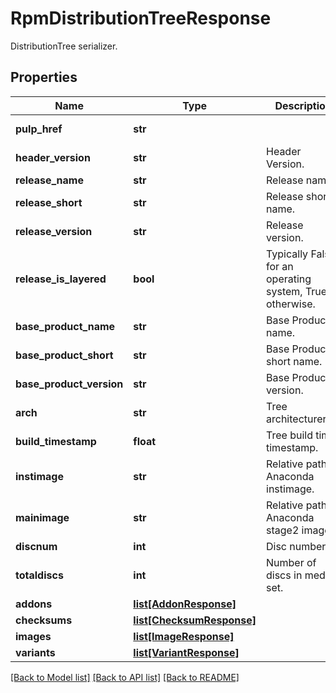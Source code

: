 # RpmDistributionTreeResponse

DistributionTree serializer.
## Properties
Name | Type | Description | Notes
------------ | ------------- | ------------- | -------------
**pulp_href** | **str** |  | [optional] [readonly] 
**header_version** | **str** | Header Version. | 
**release_name** | **str** | Release name. | 
**release_short** | **str** | Release short name. | 
**release_version** | **str** | Release version. | 
**release_is_layered** | **bool** | Typically False for an operating system, True otherwise. | 
**base_product_name** | **str** | Base Product name. | 
**base_product_short** | **str** | Base Product short name. | 
**base_product_version** | **str** | Base Product version. | 
**arch** | **str** | Tree architecturerch. | 
**build_timestamp** | **float** | Tree build time timestamp. | 
**instimage** | **str** | Relative path to Anaconda instimage. | 
**mainimage** | **str** | Relative path to Anaconda stage2 image. | 
**discnum** | **int** | Disc number. | 
**totaldiscs** | **int** | Number of discs in media set. | 
**addons** | [**list[AddonResponse]**](AddonResponse.md) |  | 
**checksums** | [**list[ChecksumResponse]**](ChecksumResponse.md) |  | 
**images** | [**list[ImageResponse]**](ImageResponse.md) |  | 
**variants** | [**list[VariantResponse]**](VariantResponse.md) |  | 

[[Back to Model list]](../README.md#documentation-for-models) [[Back to API list]](../README.md#documentation-for-api-endpoints) [[Back to README]](../README.md)


